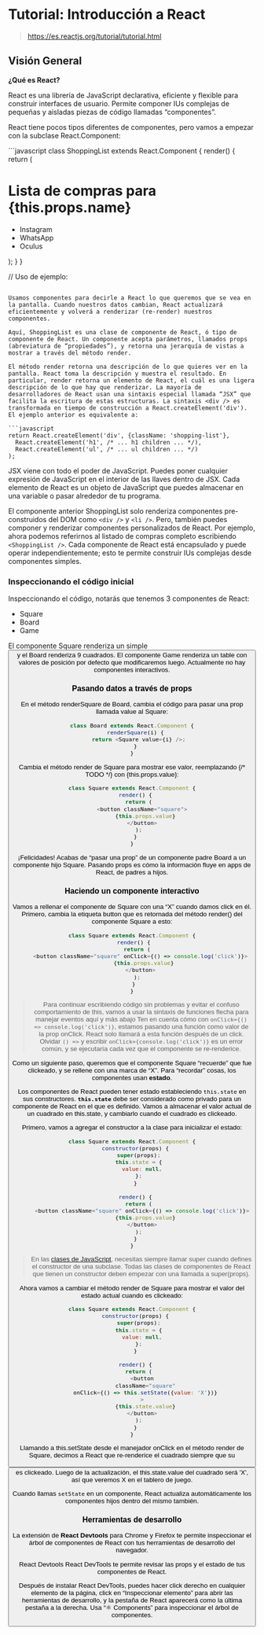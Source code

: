 # Tutorial: Introducción a React

> https://es.reactjs.org/tutorial/tutorial.html

## Visión General

**¿Qué es React?**

React es una librería de JavaScript declarativa, eficiente y flexible para construir interfaces de usuario. Permite componer IUs complejas de pequeñas y aisladas piezas de código llamadas “componentes”.

React tiene pocos tipos diferentes de componentes, pero vamos a empezar con la subclase React.Component:

´´´javascript
class ShoppingList extends React.Component {
  render() {
    return (
      <div className="shopping-list">
        <h1>Lista de compras para {this.props.name}</h1>
        <ul>
          <li>Instagram</li>
          <li>WhatsApp</li>
          <li>Oculus</li>
        </ul>
      </div>
    );
  }
}

// Uso de ejemplo: <ShoppingList name="Mark" />
```

Usamos componentes para decirle a React lo que queremos que se vea en la pantalla. Cuando nuestros datos cambian, React actualizará eficientemente y volverá a renderizar (re-render) nuestros componentes.

Aquí, ShoppingList es una clase de componente de React, ó tipo de componente de React. Un componente acepta parámetros, llamados props (abreviatura de “propiedades”), y retorna una jerarquía de vistas a mostrar a través del método render.

El método render retorna una descripción de lo que quieres ver en la pantalla. React toma la descripción y muestra el resultado. En particular, render retorna un elemento de React, el cuál es una ligera descripción de lo que hay que renderizar. La mayoría de desarrolladores de React usan una sintaxis especial llamada “JSX” que facilita la escritura de estas estructuras. La sintaxis <div /> es transformada en tiempo de construcción a React.createElement('div'). El ejemplo anterior es equivalente a:

```javascript
return React.createElement('div', {className: 'shopping-list'},
  React.createElement('h1', /* ... h1 children ... */),
  React.createElement('ul', /* ... ul children ... */)
);
```

JSX viene con todo el poder de JavaScript. Puedes poner cualquier expresión de JavaScript en el interior de las llaves dentro de JSX. Cada elemento de React es un objeto de JavaScript que puedes almacenar en una variable o pasar alrededor de tu programa.

El componente anterior ShoppingList solo renderiza componentes pre-construidos del DOM como `<div />` y `<li />`. Pero, también puedes componer y renderizar componentes personalizados de React. Por ejemplo, ahora podemos referirnos al listado de compras completo escribiendo `<ShoppingList />`. Cada componente de React está encapsulado y puede operar independientemente; esto te permite construir IUs complejas desde componentes simples.

### Inspeccionando el código inicial

Inspeccionando el código, notarás que tenemos 3 componentes de React:

* Square
* Board
* Game

El componente Square renderiza un simple <button> y el Board renderiza 9 cuadrados. El componente Game renderiza un table con valores de posición por defecto que modificaremos luego. Actualmente no hay componentes interactivos.

### Pasando datos a través de props

En el método renderSquare de Board, cambia el código para pasar una prop llamada value al Square:

```javascript
class Board extends React.Component {
  renderSquare(i) {
    return <Square value={i} />;
  }
}
```

Cambia el método render de Square para mostrar ese valor, reemplazando {/* TODO */} con {this.props.value}:

```javascript
class Square extends React.Component {
  render() {
    return (
      <button className="square">
        {this.props.value}
      </button>
    );
  }
}
```

¡Felicidades! Acabas de “pasar una prop” de un componente padre Board a un componente hijo Square. Pasando props es cómo la información fluye en apps de React, de padres a hijos.

### Haciendo un componente interactivo

Vamos a rellenar el componente de Square con una “X” cuando damos click en él. Primero, cambia la etiqueta button que es retornada del método render() del componente Square a esto:

```javascript
class Square extends React.Component {
 render() {
   return (
     <button className="square" onClick={() => console.log('click')}>
       {this.props.value}
     </button>
   );
 }
}
```

> Para continuar escribiendo código sin problemas y evitar el confuso comportamiento de this, vamos a usar la sintaxis de funciones flecha para manejar eventos aquí y más abajo
> Ten en cuenta cómo con `onClick={() => console.log('click')}`, estamos pasando una función como valor de la prop onClick. React solo llamará a esta función después de un click. Olvidar `() =>` y escribir `onClick={console.log('click')}` es un error común, y se ejecutaría cada vez que el componente se re-renderice.

Como un siguiente paso, queremos que el componente Square “recuerde” que fue clickeado, y se rellene con una marca de “X”. Para “recordar” cosas, los componentes usan **estado**.

Los componentes de React pueden tener estado estableciendo `this.state` en sus constructores. **`this.state`** debe ser considerado como privado para un componente de React en el que es definido. Vamos a almacenar el valor actual de un cuadrado en this.state, y cambiarlo cuando el cuadrado es clickeado.

Primero, vamos a agregar el constructor a la clase para inicializar el estado:

```javascript
class Square extends React.Component {
  constructor(props) {
    super(props);
    this.state = {
      value: null,
    };
  }

  render() {
    return (
      <button className="square" onClick={() => console.log('click')}>
        {this.props.value}
      </button>
    );
  }
}
```

> En las [clases de JavaScript](https://developer.mozilla.org/es/docs/Web/JavaScript/Reference/Classes), necesitas siempre llamar super cuando defines el constructor de una subclase. Todas las clases de componentes de React que tienen un constructor deben empezar con una llamada a super(props).

Ahora vamos a cambiar el método render de Square para mostrar el valor del estado actual cuando es clickeado:

```javascript
class Square extends React.Component {
  constructor(props) {
    super(props);
    this.state = {
      value: null,
    };
  }

  render() {
    return (
      <button
        className="square"
        onClick={() => this.setState({value: 'X'})}
      >
        {this.state.value}
      </button>
    );
  }
}
```

Llamando a this.setState desde el manejador onClick en el método render de Square, decimos a React que re-renderice el cuadrado siempre que su <button> es clickeado. Luego de la actualización, el this.state.value del cuadrado será 'X', así que veremos X en el tablero de juego.

Cuando llamas `setState` en un componente, React actualiza automáticamente los componentes hijos dentro del mismo también.

### Herramientas de desarrollo

La extensión de **React Devtools** para Chrome y Firefox te permite inspeccionar el árbol de componentes de React con tus herramientas de desarrollo del navegador.

React Devtools
React DevTools te permite revisar las props y el estado de tus componentes de React.

Después de instalar React DevTools, puedes hacer click derecho en cualquier elemento de la página, click en “Inspeccionar elemento” para abrir las herramientas de desarrollo, y la pestaña de React aparecerá como la última pestaña a la derecha. Usa “⚛️ Components” para inspeccionar el árbol de componentes.
